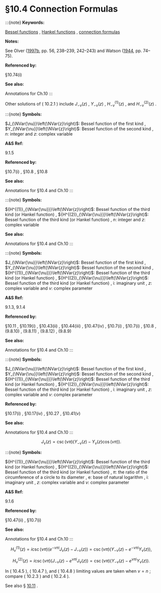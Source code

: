 # §10.4 Connection Formulas

:::{note}
**Keywords:**

[Bessel functions](http://dlmf.nist.gov/search/search?q=Bessel%20functions) , [Hankel functions](http://dlmf.nist.gov/search/search?q=Hankel%20functions) , [connection formulas](http://dlmf.nist.gov/search/search?q=connection%20formulas)

**Notes:**

See Olver ([1997b](./bib/O.html#bib1809 "Asymptotics and Special Functions"), pp. 56, 238–239, 242–243) and Watson ([1944](./bib/W.html#bib2380 "A Treatise on the Theory of Bessel Functions"), pp. 74–75).

**Referenced by:**

§10.74(i)

**See also:**

Annotations for Ch.10
:::

Other solutions of ( 10.2.1 ) include $J_{-\nu}\left(z\right)$ , $Y_{-\nu}\left(z\right)$ , ${H^{(1)}_{-\nu}}\left(z\right)$ , and ${H^{(2)}_{-\nu}}\left(z\right)$ .

:::{note}
**Symbols:**

$J_{\NVar{\nu}}\left(\NVar{z}\right)$: Bessel function of the first kind , $Y_{\NVar{\nu}}\left(\NVar{z}\right)$: Bessel function of the second kind , $n$: integer and $z$: complex variable

**A&S Ref:**

9.1.5

**Referenced by:**

§10.7(i) , §10.8 , §10.8

**See also:**

Annotations for §10.4 and Ch.10
:::

:::{note}
**Symbols:**

${H^{(1)}_{\NVar{\nu}}}\left(\NVar{z}\right)$: Bessel function of the third kind (or Hankel function) , ${H^{(2)}_{\NVar{\nu}}}\left(\NVar{z}\right)$: Bessel function of the third kind (or Hankel function) , $n$: integer and $z$: complex variable

**See also:**

Annotations for §10.4 and Ch.10
:::

:::{note}
**Symbols:**

$J_{\NVar{\nu}}\left(\NVar{z}\right)$: Bessel function of the first kind , $Y_{\NVar{\nu}}\left(\NVar{z}\right)$: Bessel function of the second kind , ${H^{(1)}_{\NVar{\nu}}}\left(\NVar{z}\right)$: Bessel function of the third kind (or Hankel function) , ${H^{(2)}_{\NVar{\nu}}}\left(\NVar{z}\right)$: Bessel function of the third kind (or Hankel function) , $\mathrm{i}$: imaginary unit , $z$: complex variable and $\nu$: complex parameter

**A&S Ref:**

9.1.3, 9.1.4

**Referenced by:**

§10.11 , §10.19(i) , §10.43(ii) , §10.44(iii) , §10.47(iv) , §10.7(i) , §10.7(i) , §10.8 , (9.8.10) , (9.8.11) , (9.8.12) , (9.8.9)

**See also:**

Annotations for §10.4 and Ch.10
:::

:::{note}
**Symbols:**

$J_{\NVar{\nu}}\left(\NVar{z}\right)$: Bessel function of the first kind , $Y_{\NVar{\nu}}\left(\NVar{z}\right)$: Bessel function of the second kind , ${H^{(1)}_{\NVar{\nu}}}\left(\NVar{z}\right)$: Bessel function of the third kind (or Hankel function) , ${H^{(2)}_{\NVar{\nu}}}\left(\NVar{z}\right)$: Bessel function of the third kind (or Hankel function) , $\mathrm{i}$: imaginary unit , $z$: complex variable and $\nu$: complex parameter

**Referenced by:**

§10.17(i) , §10.17(iv) , §10.27 , §10.41(v)

**See also:**

Annotations for §10.4 and Ch.10
:::


<a id="E5"></a>
$$
J_{\nu}\left(z\right)=\csc\left(\nu\pi\right)\left(Y_{-\nu}\left(z\right)-Y_{\nu}\left(z\right)\cos\left(\nu\pi\right)\right). \tag{10.4.5}
$$

:::{note}
**Symbols:**

${H^{(1)}_{\NVar{\nu}}}\left(\NVar{z}\right)$: Bessel function of the third kind (or Hankel function) , ${H^{(2)}_{\NVar{\nu}}}\left(\NVar{z}\right)$: Bessel function of the third kind (or Hankel function) , $\pi$: the ratio of the circumference of a circle to its diameter , $\mathrm{e}$: base of natural logarithm , $\mathrm{i}$: imaginary unit , $z$: complex variable and $\nu$: complex parameter

**A&S Ref:**

9.1.6

**Referenced by:**

§10.47(ii) , §10.7(i)

**See also:**

Annotations for §10.4 and Ch.10
:::


<a id="E7"></a>
$$
{H^{(1)}_{\nu}}\left(z\right)=i\csc\left(\nu\pi\right)\left(e^{-\nu\pi i}J_{\nu}\left(z\right)-J_{-\nu}\left(z\right)\right)=\csc\left(\nu\pi\right)\left(Y_{-\nu}\left(z\right)-e^{-\nu\pi i}Y_{\nu}\left(z\right)\right), \tag{10.4.7}
$$


<a id="E8"></a>
$$
{H^{(2)}_{\nu}}\left(z\right)=i\csc\left(\nu\pi\right)\left(J_{-\nu}\left(z\right)-e^{\nu\pi i}J_{\nu}\left(z\right)\right)=\csc\left(\nu\pi\right)\left(Y_{-\nu}\left(z\right)-e^{\nu\pi i}Y_{\nu}\left(z\right)\right). \tag{10.4.8}
$$

In ( 10.4.5 ), ( 10.4.7 ), and ( 10.4.8 ) limiting values are taken when $\nu=n$ ; compare ( 10.2.3 ) and ( 10.2.4 ).

See also § [10.11](./10.11.md "§10.11 Analytic Continuation ‣ Bessel and Hankel Functions ‣ Chapter 10 Bessel Functions") .
